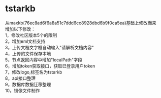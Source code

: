 # tstarkb
从maxkb(76ec8ad6f6a8a51c7ddd6cc8928dbd6b9f0ca5ea)基础上修改而来<br>
增加以下修改：<br>
1，修改社区版本5个的限制<br>
2，增加eml文档支持<br>
3，上传文档文字框自动输入"请解析文档内容"<br>
4，上传的文件保存本地<br>
5，节点返回内容中增加"localPath"字段<br>
6，增加token获取接口，获取已登录用户token<br>
7，修改logo,标签名为tstarkb<br>
8，api接口整理<br>
9，数据库数据迁移整理<br>
10，镜像文件制作<br>
